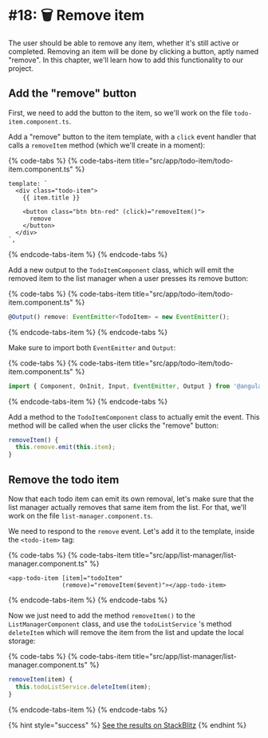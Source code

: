 # \#18: 🗑 Remove item

The user should be able to remove any item, whether it's still active or completed. Removing an item will be done by clicking a button, aptly named "remove". In this chapter, we'll learn how to add this functionality to our project.

## Add the "remove" button

First, we need to add the button to the item, so we'll work on the file `todo-item.component.ts`.

Add a "remove" button to the item template, with a `click` event handler that calls a `removeItem` method \(which we'll create in a moment\):

{% code-tabs %}
{% code-tabs-item title="src/app/todo-item/todo-item.component.ts" %}
```markup
template: `
  <div class="todo-item">
    {{ item.title }}

    <button class="btn btn-red" (click)="removeItem()">
      remove
    </button>
  </div>
`,
```
{% endcode-tabs-item %}
{% endcode-tabs %}

Add a new output to the `TodoItemComponent` class, which will emit the removed item to the list manager when a user presses its remove button:

{% code-tabs %}
{% code-tabs-item title="src/app/todo-item/todo-item.component.ts" %}
```typescript
@Output() remove: EventEmitter<TodoItem> = new EventEmitter();
```
{% endcode-tabs-item %}
{% endcode-tabs %}

Make sure to import both `EventEmitter` and `Output`:

{% code-tabs %}
{% code-tabs-item title="src/app/todo-item/todo-item.component.ts" %}
```typescript
import { Component, OnInit, Input, EventEmitter, Output } from '@angular/core';
```
{% endcode-tabs-item %}
{% endcode-tabs %}

Add a method to the `TodoItemComponent` class to actually emit the event. This method will be called when the user clicks the "remove" button:

```typescript
removeItem() {
  this.remove.emit(this.item);
}
```

## Remove the todo item

Now that each todo item can emit its own removal, let's make sure that the list manager actually removes that same item from the list. For that, we'll work on the file `list-manager.component.ts`.

We need to respond to the `remove` event. Let's add it to the template, inside the `<todo-item>` tag:

{% code-tabs %}
{% code-tabs-item title="src/app/list-manager/list-manager.component.ts" %}
```markup
<app-todo-item [item]="todoItem"
               (remove)="removeItem($event)"></app-todo-item>
```
{% endcode-tabs-item %}
{% endcode-tabs %}

Now we just need to add the method `removeItem()` to the `ListManagerComponent` class, and use the `todoListService` 's method `deleteItem` which will remove the item from the list and update the local storage:

{% code-tabs %}
{% code-tabs-item title="src/app/list-manager/list-manager.component.ts" %}
```typescript
removeItem(item) {
  this.todoListService.deleteItem(item);
}
```
{% endcode-tabs-item %}
{% endcode-tabs %}


{% hint style="success" %}
[See the results on StackBlitz](https://stackblitz.com/github/ng-girls/todo-list-tutorial/tree/master/examples/18-remove-item)
{% endhint %}
